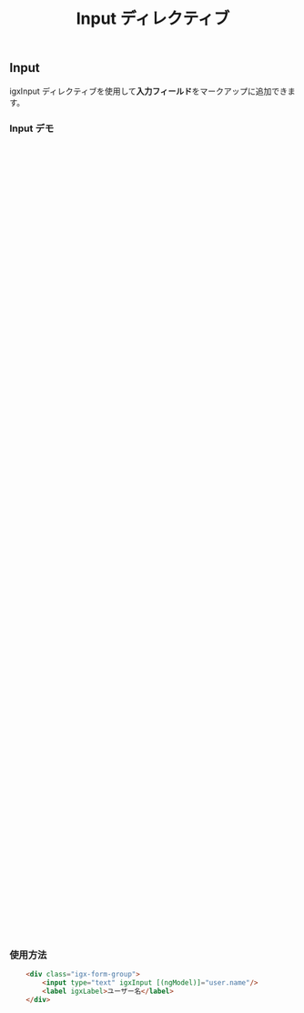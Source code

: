 ﻿---
title: Input ディレクティブ
_description: Ignite UI for Angular は各データ型のために最適化されるさまざまな入力コントロールを提供します。
_keywords: Ignite UI for Angular, UI コントロール, Angular ウィジェット, web ウィジェット, UI ウィジェット, Angular, ネイティブ Angular コンポーネント スィート, ネイティブ Angular コントロール, ネイティブ Angular コンポーネント ライブラリ, Angular Input コンポーネント, Angular Input コントロール
---

## Input
igxInput ディレクティブを使用して**入力フィールド**をマークアップに追加できます。

### Input デモ
<div class="sample-container" style="height:1390px">
<iframe src='https://{environment:host}/angular-demos/form-elements' width="100%" height="100%" seamless frameBorder="0"></iframe>
</div>

### 使用方法
```html
    <div class="igx-form-group">
        <input type="text" igxInput [(ngModel)]="user.name"/>
        <label igxLabel>ユーザー名</label>
    </div>
```
